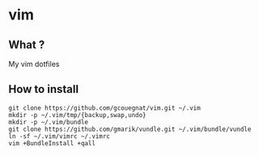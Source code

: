 vim
======

What ?
------
My vim dotfiles

How to install
--------------
    git clone https://github.com/gcouegnat/vim.git ~/.vim
    mkdir -p ~/.vim/tmp/{backup,swap,undo}
    mkdir -p ~/.vim/bundle
    git clone https://github.com/gmarik/vundle.git ~/.vim/bundle/vundle
    ln -sf ~/.vim/vimrc ~/.vimrc
    vim +BundleInstall +qall
